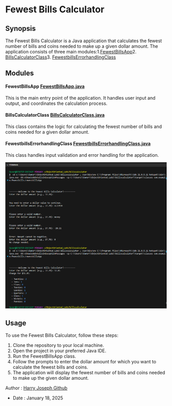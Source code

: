 # Fewest Bills Calculator

## Synopsis
The Fewest Bills Calculator is a Java application that calculates the fewest number of bills and coins needed to make up a given dollar amount. The application consists of three main modules:1.[FewestBillsApp](src/main/java/com/example/fewestbills/FewestBillsApp.java)2. [BillsCalculatorClass](src/main/java/com/example/fewestbills/BillsCalculatorClass.java)3. [FewestbillsErrorhandlingClass](src/main/java/com/example/fewestbills/FewestbillsErrorhandlingClass.java)

## Modules
#### FewestBillsApp  [FewestBillsApp.java](src/main/java/com/example/fewestbills/FewestBillsApp.java)
This is the main entry point of the application. It handles user input and output, and coordinates the calculation process.


#### BillsCalculatorClass [BillsCalculatorClass.java](src/main/java/com/example/fewestbills/BillsCalculatorClass.java)
This class contains the logic for calculating the fewest number of bills and coins needed for a given dollar amount.

#### FewestbillsErrorhandlingClass  [FewestbillsErrorhandlingClass.java](src/main/java/com/example/fewestbills/FewestbillsErrorhandlingClass.java)
This class handles input validation and error handling for the application.

![Image](src/main/resources/image/FewestBillCalculator.png)

## Usage
To use the Fewest Bills Calculator, follow these steps:

1. Clone the repository to your local machine.
2. Open the project in your preferred Java IDE.
3. Run the FewestBillsApp class.
4. Follow the prompts to enter the dollar amount for which you want to calculate the fewest bills and coins.
5. The application will display the fewest number of bills and coins needed to make up the given dollar amount.

Author : [Harry Joseph Github](https://github.com/hjoseph777/) 
- Date : January 18, 2025
